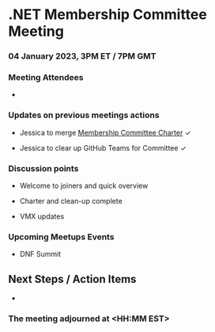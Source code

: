 # .NET Membership Committee Meeting

### 04 January 2023, 3PM ET / 7PM GMT
### Meeting Attendees

* 

### Updates on previous meetings actions

* Jessica to merge [Membership Committee Charter](https://github.com/dotnet-foundation/wg-membership/pull/89/files) ✓

* Jessica to clear up GitHub Teams for Committee ✓

### Discussion points

* Welcome to joiners and quick overview

* Charter and clean-up complete

* VMX updates

### Upcoming Meetups Events

* DNF Summit

## Next Steps / Action Items

* 

### The meeting adjourned at <HH:MM EST>
